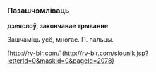 ### Пазашчэмліваць
**дзеяслоў, закончанае трыванне**

Зашчаміць усё, многае. П. пальцы.

<a rel="author">[http://rv-blr.com/](http://rv-blr.com/slounik.jsp?letterId=0&maskId=0&pageId=2078)</a>
